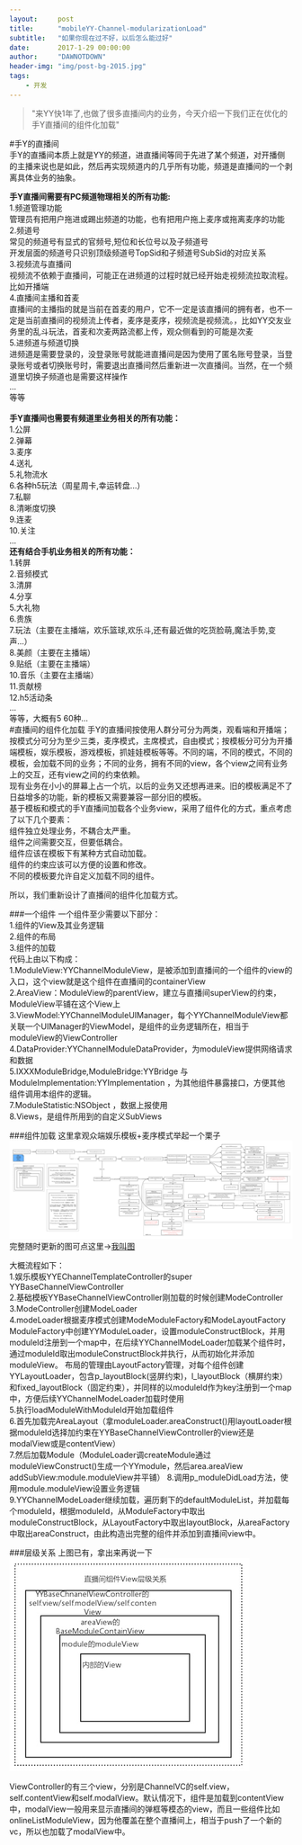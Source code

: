 ```yaml
---
layout:     post
title:      "mobileYY-Channel-modularizationLoad"
subtitle:   "如果你现在过不好，以后怎么能过好"
date:       2017-1-29 00:00:00
author:     "DAWNOTDOWN"
header-img: "img/post-bg-2015.jpg"
tags:
    - 开发
---
```


>"来YY快1年了,也做了很多直播间内的业务，今天介绍一下我们正在优化的手Y直播间的组件化加载"


#手Y的直播间  
手Y的直播间本质上就是YY的频道，进直播间等同于先进了某个频道，对开播侧的主播来说也是如此，然后再实现频道内的几乎所有功能，频道是直播间的一个剥离具体业务的抽象。 
 
**手Y直播间需要有PC频道物理相关的所有功能:**  
1.频道管理功能  
管理员有把用户拖进或踢出频道的功能，也有把用户拖上麦序或拖离麦序的功能  
2.频道号  
常见的频道号有显式的官频号,短位和长位号以及子频道号  
开发层面的频道号只识别顶级频道号TopSid和子频道号SubSid的对应关系  
3.视频流与直播间  
视频流不依赖于直播间，可能正在进频道的过程时就已经开始走视频流拉取流程。比如开播端  
4.直播间主播和首麦  
直播间的主播指的就是当前在首麦的用户，它不一定是该直播间的拥有者，也不一定是当前直播间的视频流上传者，麦序是麦序，视频流是视频流。，比如YY交友业务里的乱斗玩法，首麦和次麦两路流都上传，观众侧看到的可能是次麦  
5.进频道与频道切换  
​进频道是需要登录的，没登录账号就能进直播间是因为使用了匿名账号登录，当登录账号或者切换账号时，需要退出直播间然后重新进一次直播间。当然，在一个频道里切换子频道也是需要这样操作  
...  
​等等  
​    
**手Y直播间也需要有频道里业务相关的所有功能：**  
1.公屏  
2.弹幕  
3.麦序  
4.送礼  
5.礼物流水  
6.各种h5玩法（周星周卡,幸运转盘...）  
7.私聊  
8.清晰度切换    
9.连麦  
10.关注  
...  
**还有结合手机业务相关的所有功能：**  
1.转屏  
2.音频模式  
3.清屏  
4.分享  
5.大礼物  
6.贵族  
7.玩法（主要在主播端，欢乐篮球,欢乐斗,还有最近做的吃货脸萌,魔法手势,变声...）   
8.美颜（主要在主播端）    
9.贴纸（主要在主播端）     
10.音乐（主要在主播端）     
11.贡献榜  
12.h5活动条    
...  
​等等，大概有5 60种...
​
​  
#直播间的组件化加载 
手Y的直播间按使用人群分可分为两类，观看端和开播端；按模式分可分为至少三类，麦序模式，主席模式，自由模式；按模板分可分为开播端模板，娱乐模板，游戏模板，抓娃娃模板等等。不同的端，不同的模式，不同的模板，会加载不同的业务；不同的业务，拥有不同的view，各个view之间有业务上的交互，还有view之间的约束依赖。  
现有业务在小小的屏幕上占一个坑，以后的业务又还想再进来。旧的模板满足不了日益增多的功能，新的模板又需要兼容一部分旧的模板。  
基于模板和模式的手Y直播间加载各个业务view，采用了组件化的方式，重点考虑了以下几个要素：      
组件独立处理业务，不耦合太严重。  
组件之间需要交互，但要低耦合。  
组件应该在模板下有某种方式自动加载。    
组件的约束应该可以方便的设置和修改。  
不同的模板要允许自定义加载不同的组件。  
  
所以，我们重新设计了直播间的组件化加载方式。  

###一个组件
一个组件至少需要以下部分：  
1.组件的View及其业务逻辑  
2.组件的布局  
3.组件的加载  
代码上由以下构成：  
1.ModuleView:YYChannelModuleView，是被添加到直播间的一个组件的view的入口，这个view就是这个组件在直播间的containerView  
2.AreaView：ModuleView的parentView，建立与直播间superView的约束，ModuleView平铺在这个View上  
3.ViewModel:YYChannelModuleUIManager，每个YYChannelModuleView都关联一个UIManager的ViewModel，是组件的业务逻辑所在，相当于moduleView的ViewController  
4.DataProvider:YYChannelModuleDataProvider，为moduleView提供网络请求和数据  
5.IXXXModuleBridge,ModuleBridge:YYBridge <IXXXModuleBridge>与ModuleImplementation:YYImplementation <IXXXModuleBridge>，为其他组件暴露接口，方便其他组件调用本组件的逻辑。  
7.ModuleStatistic:NSObject <IModuleStatistic>，数据上报使用  
8.Views，是组件所用到的自定义SubViews

###组件加载
这里拿观众端娱乐模板+麦序模式举起一个栗子
![图片1](../img/mobileYY-Channel-modularizationLoad.png)
完整随时更新的图可点这里→[我叫图](https://www.processon.com/view/link/5aafe49be4b0e935339228b5) 
 
大概流程如下：  
1.娱乐模板YYEChannelTemplateController的super YYBaseChannelViewController    
2.基础模板YYBaseChannelViewController刚加载的时候创建ModeController    
3.ModeController创建ModeLoader  
4.modeLoader根据麦序模式创建ModeModuleFactory和ModeLayoutFactory
ModuleFactory中创建YYModuleLoader，设置moduleConstructBlock，并用moduleId注册到一个map中，在后续YYChannelModeLoader加载某个组件时，通过moduleId取出moduleConstructBlock并执行，从而初始化并添加moduleView。
布局的管理由LayoutFactory管理，对每个组件创建YYLayoutLoader，包含p_layoutBlock(竖屏约束)，l_layoutBlock（横屏约束）和fixed_layoutBlock（固定约束），并同样的以moduleId作为key注册到一个map中，方便后续YYChannelModeLoader加载时使用  
5.执行loadModuleWithModuleId开始加载组件  
6.首先加载完AreaLayout（拿moduleLoader.areaConstruct()用layoutLoader根据moduleId选择加约束在YYBaseChannelViewController的view还是modalView或是contentView）  
7.然后加载Module（ModuleLoader调createModule通过moduleViewConstruct()生成一个YYmodule，然后area.areaView addSubView:module.moduleView并平铺）
8.调用p_moduleDidLoad方法，使用module.moduleView设置业务逻辑  
9.YYChannelModeLoader继续加载，遍历剩下的defaultModuleList，并加载每个moduleId，根据moduleId，从ModuleFactory中取出moduleConstructBlock，从LayoutFactory中取出layoutBlock，从areaFactory中取出areaConstruct，由此构造出完整的组件并添加到直播间view中。


###层级关系
上图已有，拿出来再说一下
![图片2](../img/mobileYY-Channel-modularizationLoad_hierarchy.jpg)

ViewController的有三个view，分别是ChannelVC的self.view，self.contentView和self.modalView。默认情况下，组件是加载到contentView中，modalView一般用来显示直播间的弹框等模态的view，而且一些组件比如onlineListModuleView，因为他覆盖在整个直播间上，相当于push了一个新的vc，所以也加载了modalView中。 
 
